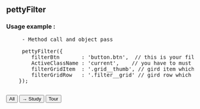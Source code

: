 ## pettyFilter 
### Usage example :

<pre>
     - Method call and object pass
  
     pettyFilter({
        filterBtn       : 'button.btn',  // this is your filter button which is the get targated value
        ActiveClassName : 'current',    // you have to must use by class name
        filterGridItem  : '.grid__thumb', // gird item which is your filter item
        filterGridRow   : '.filter__grid' // gird row which is the parrent of  filter item or grid item
    });
    
</pre>


     

<div class="filter-options">
      <button class="btn btn-primary current" data-target="*">All</button>
      <button class="btn btn-primary" data-target="A"> &#8594; Study </button>
      <button class="btn btn-primary"data-target="B"> Tour</button>
</div>






      
